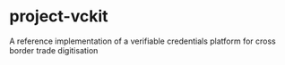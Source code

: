 # project-vckit
A reference implementation of a verifiable credentials platform for cross border trade digitisation
